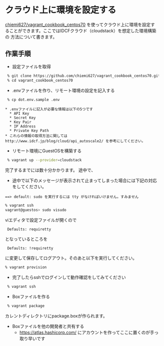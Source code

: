 クラウド上に環境を設定する
===
[chiemi627/vagrant_cookbook_centos70](https://github.com/chiemi627/vagrant_cookbook_centos70)
を使ってクラウド上に環境を設定することができます。ここではIDCFクラウド（cloudstack）を想定した環境構築の
方法について書きます。

作業手順
---
* 設定ファイルを取得
```bash
 % git clone https://github.com/chiemi627/vagrant_cookbook_centos70.git
 % cd vagrant_cookbook_centos70
```
* .envファイルを作り、リモート環境の設定を記入する
```bash
 % cp dot.env.sample .env
```
	* .envファイルに記入が必要な情報は以下の5つです
	  * API Key
	  * Secret Key
	  * Key Pair
	  * IP Address
	  * Private Key Path
	* これらの情報の取得方法に関しては http://www.idcf.jp/blog/cloud/api_autoscale2/ を参考にしてください。
* リモート環境にGuestOSを構築する
```bash
 % vagrant up --provider=cloudstack
```
完了するまでには数十分かかります。
途中で、
* 途中で以下のメッセージが表示されて止まってしまった場合には下記の対応をしてください。
```
==> default: sudo を実行するには tty がなければいけません。すみません
```

```bash
% vagrant ssh
vagrant@guestos> sudo visudo
```
viエディタで設定ファイルが開くので

```
 Defaults: requiretty
```
となっているところを

```
 Defaults: !requiretty
```
に変更して保存してログアウト。そのあと以下を実行してください。

```bash
% vagrant provision
```

* 完了したらsshでログインして動作確認をしてみてください
```bash
 % vagrant ssh
```
* Boxファイルを作る
```bash
 % vagrant package
```
カレントディレクトリにpackage.boxが作られます。

* Boxファイルを他の開発者と共有する
  * https://atlas.hashicorp.com/ にアカウントを作ってここに置くのが手っ取り早いです







 
